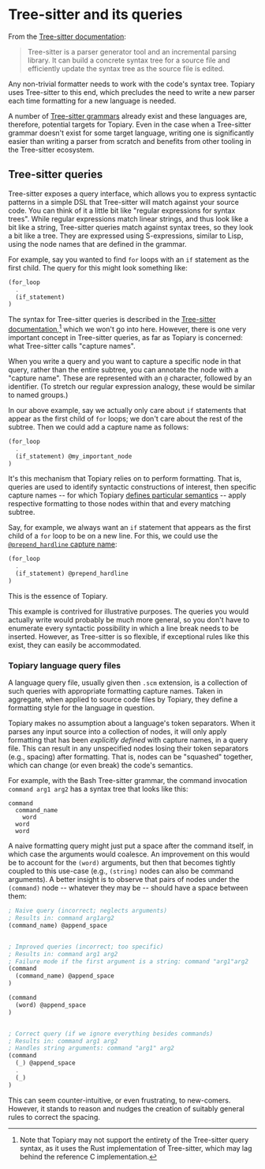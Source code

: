 # Tree-sitter and its queries

From the [Tree-sitter documentation][tree-sitter:intro]:

> Tree-sitter is a parser generator tool and an incremental parsing
> library. It can build a concrete syntax tree for a source file and
> efficiently update the syntax tree as the source file is edited.

Any non-trivial formatter needs to work with the code's syntax tree.
Topiary uses Tree-sitter to this end, which precludes the need to write
a new parser each time formatting for a new language is needed.

A number of [Tree-sitter grammars][tree-sitter:known-grammars] already
exist and these languages are, therefore, potential targets for Topiary.
Even in the case when a Tree-sitter grammar doesn't exist for some
target language, writing one is significantly easier than writing a
parser from scratch and benefits from other tooling in the Tree-sitter
ecosystem.

## Tree-sitter queries

Tree-sitter exposes a query interface, which allows you to express
syntactic patterns in a simple DSL that Tree-sitter will match against
your source code. You can think of it a little bit like "regular
expressions for syntax trees". While regular expressions match linear
strings, and thus look like a bit like a string, Tree-sitter queries
match against syntax trees, so they look a bit like a tree. They are
expressed using S-expressions, similar to Lisp, using the node names
that are defined in the grammar.

For example, say you wanted to find `for` loops with an `if` statement
as the first child. The query for this might look something like:

```scheme
(for_loop
  .
  (if_statement)
)
```

The syntax for Tree-sitter queries is described in the [Tree-sitter
documentation][tree-sitter:queries],[^support] which we won't go into
here. However, there is one very important concept in Tree-sitter
queries, as far as Topiary is concerned: what Tree-sitter calls "capture
names".

When you write a query and you want to capture a specific node in that
query, rather than the entire subtree, you can annotate the node with a
"capture name". These are represented with an `@` character, followed by
an identifier. (To stretch our regular expression analogy, these would
be similar to named groups.)

In our above example, say we actually only care about `if` statements
that appear as the first child of `for` loops; we don't care about the
rest of the subtree. Then we could add a capture name as follows:

```scheme
(for_loop
  .
  (if_statement) @my_important_node
)
```

It's this mechanism that Topiary relies on to perform formatting. That
is, queries are used to identify syntactic constructions of interest,
then specific capture names -- for which Topiary [defines particular
semantics](../reference/capture-names/index.md) -- apply respective
formatting to those nodes within that and every matching subtree.

Say, for example, we always want an `if` statement that appears as the
first child of a `for` loop to be on a new line. For this, we could use
the [`@prepend_hardline` capture name](../reference/capture-names/vertical-spacing.md#append_hardline--prepend_hardline):

```scheme
(for_loop
  .
  (if_statement) @prepend_hardline
)
```

This is the essence of Topiary.

<div class="warning">
This example is contrived for illustrative purposes. The queries you
would actually write would probably be much more general, so you don't
have to enumerate every syntactic possibility in which a line break
needs to be inserted. However, as Tree-sitter is so flexible, if
exceptional rules like this exist, they can easily be accommodated.
</div>

### Topiary language query files

A language query file, usually given then `.scm` extension, is a
collection of such queries with appropriate formatting capture names.
Taken in aggregate, when applied to source code files by Topiary, they
define a formatting style for the language in question.

<div class="warning">

Topiary makes no assumption about a language's token separators. When it
parses any input source into a collection of nodes, it will only apply
formatting that has been _explicitly defined_ with capture names, in a
query file. This can result in any unspecified nodes losing their token
separators (e.g., spacing) after formatting. That is, nodes can be
"squashed" together, which can change (or even break) the code's
semantics.

For example, with the Bash Tree-sitter grammar, the command invocation
`command arg1 arg2` has a syntax tree that looks like this:

```
command
  command_name
    word
  word
  word
```

A naive formatting query might just put a space after the command
itself, in which case the arguments would coalesce. An improvement on
this would be to account for the `(word)` arguments, but then that
becomes tightly coupled to this use-case (e.g., `(string)` nodes can
also be command arguments). A better insight is to observe that pairs of
nodes under the `(command)` node -- whatever they may be -- should have
a space between them:

```scm
; Naive query (incorrect; neglects arguments)
; Results in: command arg1arg2
(command_name) @append_space


; Improved queries (incorrect; too specific)
; Results in: command arg1 arg2
; Failure mode if the first argument is a string: command "arg1"arg2
(command
  (command_name) @append_space
)

(command
  (word) @append_space
)


; Correct query (if we ignore everything besides commands)
; Results in: command arg1 arg2
; Handles string arguments: command "arg1" arg2
(command
  (_) @append_space
  .
  (_)
)
```

This can seem counter-intuitive, or even frustrating, to new-comers.
However, it stands to reason and nudges the creation of suitably general
rules to correct the spacing.

</div>

<!-- Footnotes -->

[^support]:
    Note that Topiary may not support the entirety of the Tree-sitter
    query syntax, as it uses the Rust implementation of Tree-sitter,
    which may lag behind the reference C implementation.

<!-- Links -->
[tree-sitter:intro]: https://tree-sitter.github.io/tree-sitter
[tree-sitter:known-grammars]: https://github.com/tree-sitter/tree-sitter/wiki/List-of-parsers
[tree-sitter:queries]: https://tree-sitter.github.io/tree-sitter/using-parsers/queries/index.html
